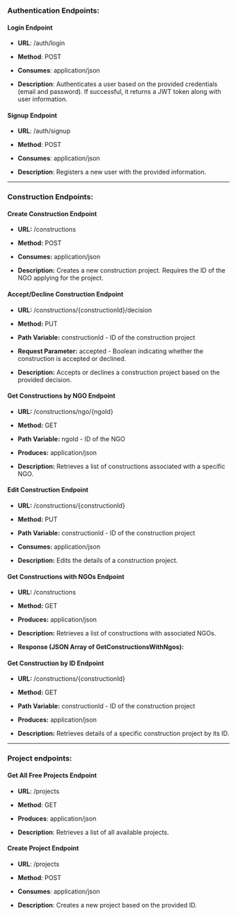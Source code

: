 ### Authentication Endpoints:

#### **Login Endpoint**

* **URL**: /auth/login

* **Method**: POST

* **Consumes**: application/json

* **Description**: Authenticates a user based on the provided credentials (email and password). If successful, it returns a JWT token along with user information.


#### **Signup Endpoint**

* **URL**: /auth/signup

* **Method**: POST

* **Consumes**: application/json

* **Description**: Registers a new user with the provided information.

***

### Construction Endpoints:

#### **Create Construction Endpoint**

  - **URL:** /constructions

  - **Method:** POST

  - **Consumes:** application/json

  - **Description:** Creates a new construction project. Requires the ID of the NGO applying for the project.

#### **Accept/Decline Construction Endpoint**

  - **URL:** /constructions/{constructionId}/decision

  - **Method:** PUT

  - **Path Variable:** constructionId - ID of the construction project

  - **Request Parameter:** accepted - Boolean indicating whether the construction is accepted or declined.

  - **Description:** Accepts or declines a construction project based on the provided decision.


#### **Get Constructions by NGO Endpoint**

  - **URL:** /constructions/ngo/{ngoId}

  - **Method:** GET

  - **Path Variable:** ngoId - ID of the NGO

  - **Produces:** application/json

  - **Description:** Retrieves a list of constructions associated with a specific NGO.

#### **Edit Construction Endpoint**

  - **URL:** /constructions/{constructionId}

  - **Method:** PUT

  - **Path Variable:** constructionId - ID of the construction project

  - **Consumes:** application/json

  - **Description:** Edits the details of a construction project.

#### **Get Constructions with NGOs Endpoint**

  - **URL:** /constructions

  - **Method:** GET

  - **Produces:** application/json

  - **Description:** Retrieves a list of constructions with associated NGOs.

  - **Response (JSON Array of GetConstructionsWithNgos):**

#### **Get Construction by ID Endpoint**

  - **URL:** /constructions/{constructionId}

  - **Method:** GET

  - **Path Variable:** constructionId - ID of the construction project

  - **Produces:** application/json

  - **Description:** Retrieves details of a specific construction project by its ID.

***

### Project endpoints:

#### **Get All Free Projects Endpoint**

- **URL**: /projects

- **Method**: GET

- **Produces**: application/json

- **Description**: Retrieves a list of all available projects.

####  **Create Project Endpoint**

- **URL**: /projects

- **Method**: POST

- **Consumes**: application/json

- **Description**: Creates a new project based on the provided ID.
